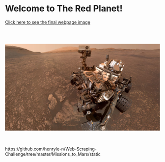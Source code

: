 <h1>Welcome to The Red Planet!</h1>



<a href="https://github.com/henryle-n/Web-Scraping-Challenge/tree/master/Missions_to_Mars/static/web_look.jpg" class="button pill">Click here to see the final webpage image</a>

<br>
<br>
<p align="center">
<img src="Missions_to_Mars/static/jumbotron_background.jpg" alt="Mars out of range ... Waiting for Satellite" max-height="70%" max-width="70%"><p>
<br>
<br> 
https://github.com/henryle-n/Web-Scraping-Challenge/tree/master/Missions_to_Mars/static


